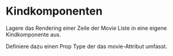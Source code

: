 # Kindkomponenten

Lagere das Rendering einer Zeile der Movie Liste in eine eigene Kindkomponente aus.

Definiere dazu einen Prop Type der das movie-Attribut umfasst.
